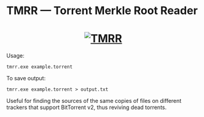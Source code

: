 # TMRR — Torrent Merkle Root Reader
<h1 align="center">
  <a href="#">
    <img src="https://media.giphy.com/media/kTi46X3FSLI3Q0Zn7j/giphy.gif" alt="TMRR">
  </a>
</h1>

Usage:
```
tmrr.exe example.torrent
```
To save output:
```
tmrr.exe example.torrent > output.txt
```

Useful for finding the sources of the same copies of files on different trackers that support BitTorrent v2, thus reviving dead torrents.
